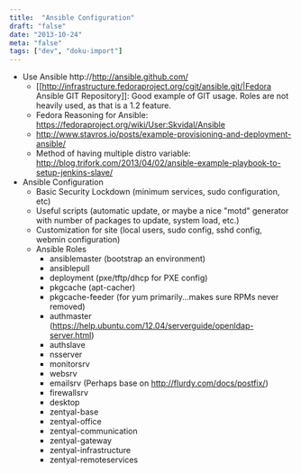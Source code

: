 ```yaml
---
title:  "Ansible Configuration"
draft: "false"
date: "2013-10-24"
meta: "false"
tags: ["dev", "doku-import"]
---
```


* Use Ansible http://http://ansible.github.com/
    * [[http://infrastructure.fedoraproject.org/cgit/ansible.git/|Fedora Ansible GIT Repository]]: Good example of GIT usage.  Roles are not heavily used, as that is a 1.2 feature.
    * Fedora Reasoning for Ansible:  https://fedoraproject.org/wiki/User:Skvidal/Ansible
    * http://www.stavros.io/posts/example-provisioning-and-deployment-ansible/
    * Method of having multiple distro variable: http://blog.trifork.com/2013/04/02/ansible-example-playbook-to-setup-jenkins-slave/
* Ansible Configuration
    * Basic Security Lockdown (minimum services, sudo configuration, etc)
    * Useful scripts (automatic update, or maybe a nice "motd" generator with number of packages to update, system load, etc.)
    * Customization for site (local users, sudo config, sshd config, webmin configuration)
  * Ansible Roles
    * ansiblemaster (bootstrap an environment)
    * ansiblepull
    * deployment (pxe/tftp/dhcp for PXE config)
    * pkgcache (apt-cacher)
    * pkgcache-feeder (for yum primarily...makes sure RPMs never removed)
    * authmaster (https://help.ubuntu.com/12.04/serverguide/openldap-server.html)
    * authslave
    * nsserver
    * monitorsrv
    * websrv
    * emailsrv (Perhaps base on http://flurdy.com/docs/postfix/)
    * firewallsrv
    * desktop
    * zentyal-base
    * zentyal-office
    * zentyal-communication
    * zentyal-gateway
    * zentyal-infrastructure
    * zentyal-remoteservices
